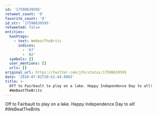 ```yaml
---
id: '17598639595'
retweet_count: '0'
favorite_count: '0'
id_str: '17598639595'
retweeted: false
entities:
  hashtags:
    - text: WeBeatTheBrits
      indices:
        - '67'
        - '82'
  symbols: []
  user_mentions: []
  urls: []
original_url: https://twitter.com/jth/status/17598639595
date: '2010-07-02T20:41:44.000Z'
title: >-
  Off to Fairbault to play on a lake. Happy Independence Day to all!
  #WeBeatTheBrits
---
```


Off to Fairbault to play on a lake. Happy Independence Day to all! #WeBeatTheBrits